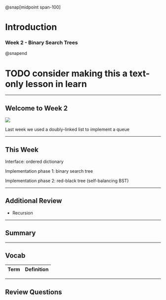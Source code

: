 @snap[midpoint span-100]

# Introduction

### Week 2 - Binary Search Trees

@snapend

# TODO consider making this a text-only lesson in learn

---

## Welcome to Week 2

![](linear-ds/images/tads-study-workflow.png)

Last week we used a doubly-linked list to implement a queue

---

## This Week

Interface: ordered dictionary

Implementation phase 1: binary search tree

Implementation phase 2: red-black tree (self-balancing BST)

---

## Additional Review

- Recursion

---

## Summary

---

## Vocab

| Term | Definition |
| ---- | ---------- |

---

## Review Questions
